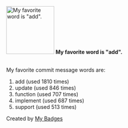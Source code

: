 <img src="https://my-badges.github.io/my-badges/favorite-word.png" alt="My favorite word is &quot;add&quot;." title="My favorite word is &quot;add&quot;." width="128">
<strong>My favorite word is &quot;add&quot;.</strong>
<br><br>

My favorite commit message words are:

1. add (used 1810 times)
2. update (used 846 times)
3. function (used 707 times)
4. implement (used 687 times)
5. support (used 513 times)


Created by <a href="https://github.com/my-badges/my-badges">My Badges</a>